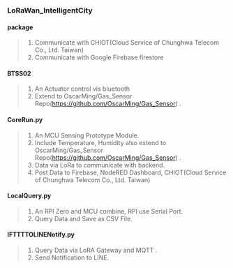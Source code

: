 ### LoRaWan_IntelligentCity ###
#### package ####
>1. Communicate with CHIOT(Cloud Service of Chunghwa Telecom Co., Ltd. Taiwan)
>2. Communicate with Google Firebase firestore

#### BTSS02 ####
>1. An Actuator control vis bluetooth
>2. Extend to OscarMing/Gas_Sensor Repo(https://github.com/OscarMing/Gas_Sensor) .

#### CoreRun.py ####
>1. An MCU Sensing Prototype Module.
>2. Include Temperature, Humidity also extend to OscarMing/Gas_Sensor Repo(https://github.com/OscarMing/Gas_Sensor) .
>3. Data via LoRa to communicate with backend.
>4. Post Data to Firebase, NodeRED Dashboard, CHIOT(Cloud Service of Chunghwa Telecom Co., Ltd. Taiwan)

#### LocalQuery.py ####
>1. An RPI Zero and MCU combine, RPI use Serial Port.
>2. Query Data and Save as CSV File.

#### IFTTTTOLINENotify.py ####
>1. Query Data via LoRA Gateway and MQTT .
>2. Send Notification to LINE.